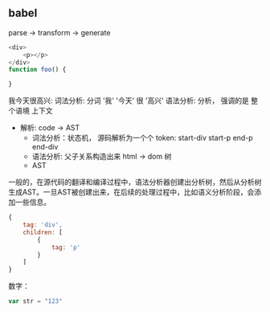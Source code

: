 ## babel
parse -> transform -> generate
```js
<div>
    <p></p>
</div>
function foo() {

}
```
我今天很高兴:
词法分析: 分词 '我' '今天' 很 '高兴'
语法分析: 分析， 强调的是 整个语境  上下文
- 解析: code -> AST
    - 词法分析：状态机， 源码解析为一个个 token: start-div  start-p  end-p end-div
    - 语法分析: 父子关系构造出来   html -> dom 树
    - AST

一般的，在源代码的翻译和编译过程中，语法分析器创建出分析树，然后从分析树生成AST。一旦AST被创建出来，在后续的处理过程中，比如语义分析阶段，会添加一些信息。

```js
{
    tag: 'div',
    children: [
        {
            tag: 'p'
        }
    ]
}
```

数字：
```js
var str = "123"
```


